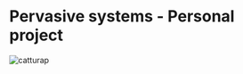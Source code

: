 # Pervasive systems - Personal project
![catturap](https://user-images.githubusercontent.com/24452470/39664949-35770a46-508c-11e8-8a1b-f7ea53d57d26.PNG)

